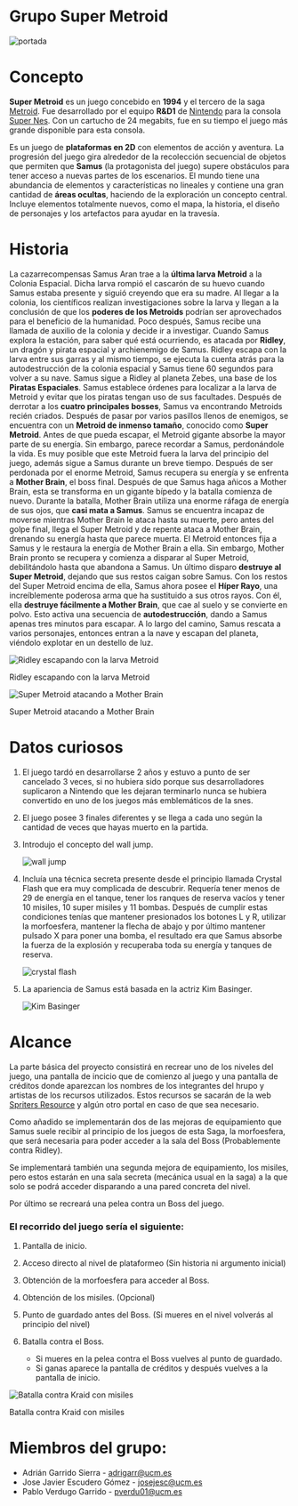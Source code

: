 # Grupo Super Metroid

![portada](https://vignette.wikia.nocookie.net/metroid/images/d/d6/Super_Metroid_pantalla_inicio_sm.gif/revision/latest?cb=20140318203744&path-prefix=es)


# Concepto

**Super Metroid** es un juego concebido en **1994** y el tercero de la saga [Metroid](https://es.wikipedia.org/wiki/Metroid). Fue desarrollado por el equipo **R&D1** de [Nintendo](https://www.nintendo.es) para la consola [Super Nes](https://es.wikipedia.org/wiki/Super_Nintendo). Con un cartucho de 24 megabits, fue en su tiempo el juego más grande disponible para esta consola.

Es un juego de **plataformas en 2D** con elementos de acción y aventura. La progresión del juego gira alrededor de la recolección secuencial de objetos que permiten que **Samus** (la protagonista del juego) supere obstáculos para tener acceso a nuevas partes de los escenarios. El mundo tiene una abundancia de elementos y características no lineales y contiene una gran cantidad de **áreas ocultas**, haciendo de la exploración un concepto central. Incluye elementos totalmente nuevos, como el mapa, la historia, el diseño de personajes y los artefactos para ayudar en la travesía.


# Historia

La cazarrecompensas Samus Aran trae a la **última larva Metroid** a la Colonia Espacial. Dicha larva rompió el cascarón de su huevo cuando Samus estaba presente y siguió creyendo que era su madre. Al llegar a la colonia, los científicos realizan investigaciones sobre la larva y llegan a la conclusión de que los **poderes de los Metroids** podrían ser aprovechados para el beneficio de la humanidad. Poco después, Samus recibe una llamada de auxilio de la colonia y decide ir a investigar. Cuando Samus explora la estación, para saber qué está ocurriendo, es atacada por **Ridley**, un dragón y pirata espacial y archienemigo de Samus. Ridley escapa con la larva entre sus garras y al mismo tiempo, se ejecuta la cuenta atrás para la autodestrucción de la colonia espacial y Samus tiene 60 segundos para volver a su nave. Samus sigue a Ridley al planeta Zebes, una base de los **Piratas Espaciales**. Samus establece órdenes para localizar a la larva de Metroid y evitar que los piratas tengan uso de sus facultades. Después de derrotar a los **cuatro principales bosses**, Samus va encontrando Metroids recién criados. Después de pasar por varios pasillos llenos de enemigos, se encuentra con un **Metroid de inmenso tamaño**, conocido como **Super Metroid**. Antes de que pueda escapar, el Metroid gigante absorbe la mayor parte de su energía. Sin embargo, parece recordar a Samus, perdonándole la vida. Es muy posible que este Metroid fuera la larva del principio del juego, además sigue a Samus durante un breve tiempo. Después de ser perdonada por el enorme Metroid, Samus recupera su energía y se enfrenta a **Mother Brain**, el boss final. Después de que Samus haga añicos  a Mother Brain, esta se transforma en un gigante bípedo y la batalla comienza de nuevo. Durante la batalla, Mother Brain utiliza una enorme ráfaga de energía de sus ojos, que **casi mata a Samus**. Samus se encuentra incapaz de moverse mientras Mother Brain le ataca hasta su muerte, pero antes del golpe final, llega el Super Metroid y de repente ataca a Mother Brain, drenando su energía hasta que parece muerta. El Metroid entonces fija a Samus y le restaura la energía de Mother Brain a ella. Sin embargo, Mother Brain pronto se recupera y comienza a disparar al Super Metroid, debilitándolo hasta que abandona a Samus. Un último disparo **destruye al Super Metroid**, dejando que sus restos caigan sobre Samus. Con los restos del Super Metroid encima de ella, Samus ahora posee el **Híper Rayo**, una increíblemente poderosa arma que ha sustituido a sus otros rayos. Con él, ella **destruye fácilmente a Mother Brain**, que cae al suelo y se convierte en polvo. Esto activa una secuencia de **autodestrucción**, dando a Samus apenas tres minutos para escapar. A lo largo del camino, Samus rescata a varios personajes, entonces entran a la nave y escapan del planeta, viéndolo explotar en un destello de luz.

![Ridley escapando con la larva Metroid](https://vignette.wikia.nocookie.net/nintendo/images/2/25/Ridley_SM.gif/revision/latest?cb=20170224232320&path-prefix=es)

Ridley escapando con la larva Metroid

![Super Metroid atacando a Mother Brain](http://www.blogodisea.com/wp-content/uploads/2009/02/super-metroid-musica-10-brain-mother.jpg)

Super Metroid atacando a Mother Brain


# Datos curiosos

1. El juego tardó en desarrollarse 2 años y estuvo a punto de ser cancelado 3 veces, si no hubiera sido porque sus desarrolladores suplicaron a Nintendo que les dejaran terminarlo nunca se hubiera convertido en uno de los juegos más emblemáticos de la snes.

1. El juego posee 3 finales diferentes y se llega a cada uno según la cantidad de veces que hayas muerto en la partida.

1. Introdujo el concepto del wall jump.

    ![wall jump](https://lh3.googleusercontent.com/-ROOwmRxlpm4/WNL6EcGbm3I/AAAAAAAARFA/cOdbq-fLN608jKM53mzlzHWMbazkcC6LwCJoC/w412-h360/12-who-is-your-favoureite-character-ever.gif)

1. Incluía una técnica secreta presente desde el principio llamada Crystal Flash que era muy complicada de descubrir. Requería tener menos de 29 de energía en el tanque, tener los ranques de reserva vacíos y tener 10 misiles, 10 super misiles y 11 bombas. Después de cumplir estas condiciones tenías que mantener presionados los botones L y R, utilizar la morfoesfera, mantener la flecha de abajo y por último mantener pulsado X para poner una bomba, el resultado era que Samus absorbe la fuerza de la explosión y recuperaba toda su energía y tanques de reserva.

    ![crystal flash](https://i.gifer.com/3H0k.gif)

1. La apariencia de Samus está basada en la actriz Kim Basinger.

    ![Kim Basinger](http://1.bp.blogspot.com/-3DYTDGys2UI/TkZ-h8YymnI/AAAAAAAABKA/DhhaKb2SCPY/s400/Kim+Basinger.jpg)


# Alcance

La parte básica del proyecto consistirá en recrear uno de los niveles del juego, una pantalla de incicio que de comienzo al juego y una pantalla de créditos donde aparezcan los nombres de los integrantes del hrupo y artistas de los recursos utilizados. Estos recursos se sacarán de la web [Spriters Resource](https://www.spriters-resource.com/snes/smetroid) y algún otro portal en caso de que sea necesario.

Como añadido se implementarán dos de las mejoras de equipamiento que Samus suele recibir al principio de los juegos de esta Saga, la morfoesfera, que será necesaria para poder acceder a la sala del Boss (Probablemente contra Ridley).

Se implementará también una segunda mejora de equipamiento, los misiles, pero estos estarán en una sala secreta (mecánica usual en la saga) a la que solo se podrá acceder disparando a una pared concreta del nivel.

Por último se recreará una pelea contra un Boss del juego.


### El recorrido del juego sería el siguiente:

1. Pantalla de inicio.

1. Acceso directo al nivel de plataformeo (Sin historia ni argumento inicial)

1. Obtención de la morfoesfera para acceder al Boss.

1. Obtención de los misiles. (Opcional)  

1. Punto de guardado antes del Boss. (Si mueres en el nivel volverás al principio del nivel)

1. Batalla contra el Boss.

    - Si mueres en la pelea contra el Boss vuelves al punto de guardado.
    - Si ganas aparece la pantalla de créditos y después vuelves a la pantalla de inicio.

![Batalla contra Kraid con misiles](https://i.redd.it/vg0zu6r8ln2z.gif)

Batalla contra Kraid con misiles


# Miembros del grupo:

- Adrián Garrido Sierra - adrigarr@ucm.es
- Jose Javier Escudero Gómez - josejesc@ucm.es
- Pablo Verdugo Garrido - pverdu01@ucm.es

